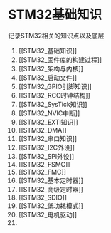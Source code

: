 # STM32基础知识
记录STM32相关的知识点以及底层
1.  [[STM32_基础知识]]
2.  [[STM32_固件库的构建过程]]
3.  [[STM32_架构与内核]]
4.  [[STM32_启动文件]]
5.  [[STM32_GPIO引脚知识]]
6.  [[STM32_RCC时钟结构]]
7.  [[STM32_SysTick知识]]
8.  [[STM32_NVIC中断]]
9.  [[STM32_EXTI知识]]
10. [[STM32_DMA]]
11. [[STM32_串口知识]]
12. [[STM32_I2C外设]]
13. [[STM32_SPI外设]]
14. [[STM32_FSMC]]
15. [[STM32_FMC]]
16. [[STM32_基本定时器]]
17. [[STM32_高级定时器]]
18. [[STM32_SDIO]]
19. [[STM32_低功耗模式]]
20. [[STM32_电机驱动]]
21. 